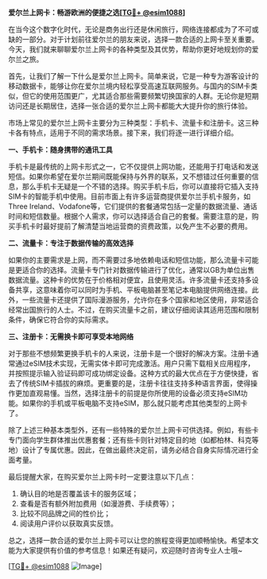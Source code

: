 **爱尔兰上网卡：畅游欧洲的便捷之选[[TG💪+ @esim1088](https://t.me/s/esim1088)]**

在当今这个数字化时代，无论是商务出行还是休闲旅行，网络连接都成为了不可或缺的一部分。对于计划前往爱尔兰的朋友来说，选择一款合适的上网卡至关重要。今天，我们就来聊聊爱尔兰上网卡的各种类型及其优势，帮助你更好地规划你的爱尔兰之旅。

首先，让我们了解一下什么是爱尔兰上网卡。简单来说，它是一种专为游客设计的移动数据卡，能够让你在爱尔兰境内轻松享受高速互联网服务。与国内的SIM卡类似，但它的使用范围更广，尤其适合那些需要频繁切换国家的人群。无论你是短期访问还是长期居住，选择一张合适的爱尔兰上网卡都能大大提升你的旅行体验。

市场上常见的爱尔兰上网卡主要分为三种类型：手机卡、流量卡和注册卡。这三种卡各有特点，适用于不同的需求场景。接下来，我们将逐一进行详细介绍。

**一、手机卡：随身携带的通讯工具**

手机卡是最传统的上网卡形式之一，它不仅提供上网功能，还能用于打电话和发送短信。如果你希望在爱尔兰期间既能保持与外界的联系，又不想错过任何重要的信息，那么手机卡无疑是一个不错的选择。购买手机卡后，你可以直接将它插入支持SIM卡的智能手机中使用。目前市面上有许多运营商提供爱尔兰手机卡服务，如Three Ireland、Vodafone等，它们提供的套餐通常包括一定量的数据流量、通话时间和短信数量。根据个人需求，你可以选择适合自己的套餐。需要注意的是，购买手机卡时最好提前了解清楚当地运营商的资费政策，以免产生不必要的费用。

**二、流量卡：专注于数据传输的高效选择**

如果你的主要需求是上网，而不需要过多地依赖电话和短信功能，那么流量卡可能是更适合你的选择。流量卡专门针对数据传输进行了优化，通常以GB为单位出售数据流量。这种卡的优势在于价格相对便宜，且使用灵活。许多流量卡还支持多设备共享，这意味着你可以同时为手机、平板电脑甚至笔记本电脑提供网络连接。此外，一些流量卡还提供了国际漫游服务，允许你在多个国家和地区使用，非常适合经常出国旅行的人士。不过，在购买流量卡之前，建议仔细阅读其适用范围和限制条件，确保它符合你的实际需求。

**三、注册卡：无需换卡即可享受本地网络**

对于那些不想频繁更换手机卡的人来说，注册卡是一个很好的解决方案。注册卡通常通过eSIM技术实现，无需实体卡即可完成激活。用户只需下载相关应用程序，并按照提示输入验证码即可成功绑定设备。这种方式的最大优点在于方便快捷，省去了传统SIM卡插拔的麻烦。更重要的是，注册卡往往支持多种语言界面，使得操作更加直观易懂。当然，选择注册卡的前提是你所使用的设备必须支持eSIM功能。如果你的手机或平板电脑不支持eSIM，那么就只能考虑其他类型的上网卡了。

除了上述三种基本类型外，还有一些特殊的爱尔兰上网卡可供选择。例如，有些卡专门面向学生群体推出优惠套餐；还有些卡则针对特定目的地（如都柏林、科克等地）设计了专属优惠。因此，在做出最终决定前，请务必结合自身实际情况进行全面考量。

最后提醒大家，在购买爱尔兰上网卡时一定要注意以下几点：

1. 确认目的地是否覆盖该卡的服务区域；
2. 查看是否有额外附加费用（如漫游费、手续费等）；
3. 比较不同品牌之间的性价比；
4. 阅读用户评价以获取真实反馈。

总之，选择一款合适的爱尔兰上网卡可以让您的旅程变得更加顺畅愉快。希望本文能为大家提供有价值的参考信息！如果还有疑问，欢迎随时咨询专业人士哦~

[[TG💪+ @esim1088](https://t.me/s/esim1088) ![Image](https://i.postimg.cc/4NQfJmqS/Snipaste-2025-05-13-00-14-12.png)]